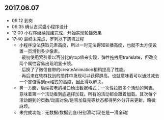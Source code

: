 ## 2017.06.07
* 09:12 到岗
* 09:35 确认吉买盛小程序设计
* 12:00 小程序继续搭建完成，开始实现轮播效果
* 17:40 最终未完成，罗列以下遇坑过程
  * 小程序没法获取元素高度，所以一时无法得知轮播高度，也就不太方便设置一页滑到多少像素。  
· 最初使用索引乘以百分比的top值来实现，弹性拖拽用translate，但改变两个属性容易出现明显卡顿。  
· 后换了了微信自带的createAnimation稍稍提高了性能。  
· 再后来在轶群找到的插件中发现可以获得屏高，也就意味着可以通过减去一个定值得到px格式的高度，因此得以解决。
  * 另一方面，后端按老的接口给出数据格式：一次性拉取多个活动的列表。意味着第一个活动看到底选择加载，所有的活动都会跟着加载。其次每个活动翻到的页数/动画对象/是否加载完等状态都得另外分开来更新，略微麻烦。
  * 未完成功能：无数据/数据到底/分别滑动(现在是一滑全动)